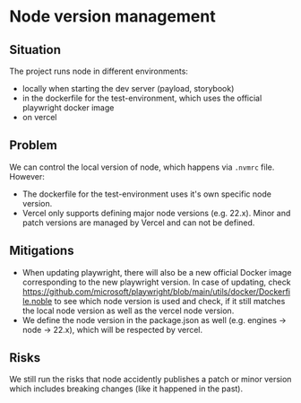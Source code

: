 # Node version management

## Situation

The project runs node in different environments:
- locally when starting the dev server (payload, storybook)
- in the dockerfile for the test-environment, which uses the official playwright docker image
- on vercel

## Problem

We can control the local version of node, which happens via `.nvmrc` file. However:
- The dockerfile for the test-environment uses it's own specific node version.
- Vercel only supports defining major node versions (e.g. 22.x). Minor and patch versions are managed by Vercel and can not be defined.

## Mitigations

- When updating playwright, there will also be a new official Docker image corresponding to the new playwright version. In case of updating, check https://github.com/microsoft/playwright/blob/main/utils/docker/Dockerfile.noble to see which node version is used and check, if it still matches the local node version as well as the vercel node version.
- We define the node version in the package.json as well (e.g. engines -> node -> 22.x), which will be respected by vercel.

## Risks

We still run the risks that node accidently publishes a patch or minor version which includes breaking changes (like it happened in the past).